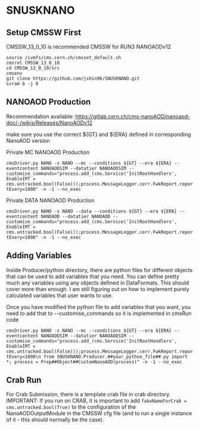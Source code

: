 # SNUSKNANO

## Setup CMSSW First
  CMSSW_13_0_10 is recommended CMSSW for RUN3 NANOAODv12

  ```
  source /cvmfs/cms.cern.ch/cmsset_default.sh
  cmsrel CMSSW_13_0_10
  cd CMSSW_13_0_10/src
  cmsenv
  git clone https://github.com/jshin96/SNUSKNANO.git
  scram b -j 8
  ```
## NANOAOD Production
  Recommendation available: https://gitlab.cern.ch/cms-nanoAOD/nanoaod-doc/-/wikis/Releases/NanoAODv12

  make sure you use the correct ${GT} and ${ERA} defined in corresponding NanoAOD version

  Private MC NANOAOD Production
  
  ```cmsDriver.py NANO -s NANO --mc --conditions ${GT} --era ${ERA} --eventcontent NANOAODSIM --datatier NANOAODSIM --customise_commands="process.add_(cms.Service('InitRootHandlers', EnableIMT = cms.untracked.bool(False)));process.MessageLogger.cerr.FwkReport.reportEvery=1000" -n -1 --no_exec```
  
  Private DATA NANOAOD Production
  
  ```cmsDriver.py NANO -s NANO --data --conditions ${GT} --era ${ERA} --eventcontent NANOAOD --datatier NANOAOD --customise_commands="process.add_(cms.Service('InitRootHandlers', EnableIMT = cms.untracked.bool(False)));process.MessageLogger.cerr.FwkReport.reportEvery=1000" -n -1 --no_exec```

## Adding Variables

  Inside Producer/python directory, there are python files for different objects that can be used to add variables that you need. 
  You can define pretty much any variables using any objects defined in DataFormats. This should cover more than enough.
  I am still figuring out on how to implement purely calculated variables that user wants to use. 

  Once you have modified the python file to add variables that you want, you need to add that to --customise_commands so it is implemented in cmsRun code

  ```cmsDriver.py NANO -s NANO --mc --conditions ${GT} --era ${ERA} --eventcontent NANOAODSIM --datatier NANOAODSIM --customise_commands="process.add_(cms.Service('InitRootHandlers', EnableIMT = cms.untracked.bool(False)));process.MessageLogger.cerr.FwkReport.reportEvery=1000\n from SNUSKNANO.Producer.##your_python_file##.py import *; process = Prep##Object##CustomNanoAOD(process)" -n -1 --no_exec``` 


## Crab Run

  For Crab Submission, there is a template crab file in crab directory. 
  IMPORTANT: If you run on CRAB, it is important to add ```fakeNameForCrab = cms.untracked.bool(True)``` to the configuration of the NanoAODOutputModule in the CMSSW cfg file (and to run a single instance of it - this should normally be the case).
